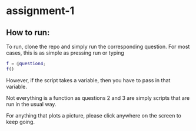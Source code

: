 # assignment-1
## How to run:

To run, clone the repo and simply run the corresponding question. For most cases, this is as simple as pressing run or typing
```matlab
f = @question4;
f()
```

However, if the script takes a variable, then you have to pass in that variable. 

Not everything is a function as questions 2 and 3 are simply scripts that are run in the usual way.

For anything that plots a picture, please click anywhere on the screen to keep going.
